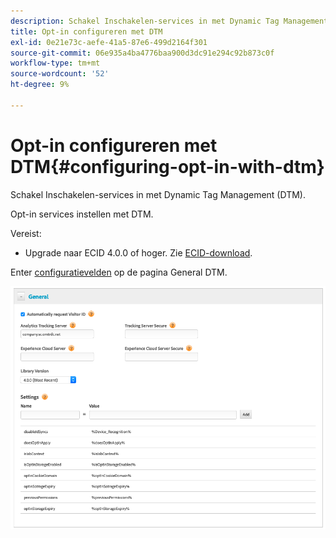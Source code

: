 ```yaml
---
description: Schakel Inschakelen-services in met Dynamic Tag Management (DTM).
title: Opt-in configureren met DTM
exl-id: 0e21e73c-aefe-41a5-87e6-499d2164f301
source-git-commit: 06e935a4ba4776baa900d3dc91e294c92b873c0f
workflow-type: tm+mt
source-wordcount: '52'
ht-degree: 9%

---
```


# Opt-in configureren met DTM{#configuring-opt-in-with-dtm}

Schakel Inschakelen-services in met Dynamic Tag Management (DTM).

Opt-in services instellen met DTM.

Vereist:

* Upgrade naar ECID 4.0.0 of hoger. Zie [ECID-download](https://github.com/Adobe-Marketing-Cloud/id-service/releases).

Enter [configuratievelden](/help/implementation-guides/opt-in-service/api.md) op de pagina General DTM.

![](assets/DTM-example.png)
